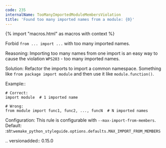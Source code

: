 ```yaml
---
code: 235
internalName: TooManyImportedModuleMembersViolation
title: 'Found too many imported names from a module: {0}'
---
```


{% import "macros.html" as macros with context %}


Forbid ``from ... import ...`` with too many imported names.

Reasoning:
    Importing too many names from one import is an easy way to cause
    the violation ``WPS203`` - too many imported names.

Solution:
    Refactor the imports to import a common namespace. Something like
    ``from package import module`` and then
    use it like ``module.function()``.

Example::

    # Correct:
    import module  # 1 imported name

    # Wrong:
    from module import func1, func2, ..., funcN  # N imported names

Configuration:
    This rule is configurable with ``--max-import-from-members``.
    Default:
    :str:`wemake_python_styleguide.options.defaults.MAX_IMPORT_FROM_MEMBERS`

.. versionadded:: 0.15.0